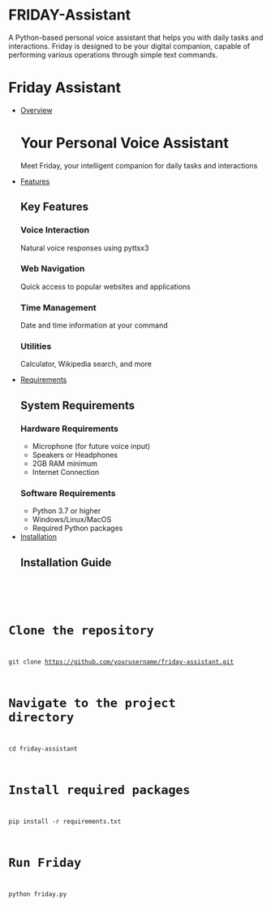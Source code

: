 # FRIDAY-Assistant
A Python-based personal voice assistant that helps you with daily tasks and interactions. Friday is designed to be your digital companion, capable of performing various operations through simple text commands.

<h1>Friday Assistant</h1>
<ul>
<li><a href="#overview">Overview</a></li>
<div class="container">
    <h1>Your Personal Voice Assistant</h1>
    <p>Meet Friday, your intelligent companion for daily tasks and interactions</p>
</div>
<li><a href="#features">Features</a></li>
<div class="container">
<h2>Key Features</h2>
<div class="feature-grid">
<div class="feature-card">
<i class="fas fa-microphone"></i>
<h3>Voice Interaction</h3>
<p>Natural voice responses using pyttsx3</p>
</div>
<div class="feature-card">
<i class="fas fa-globe"></i>
<h3>Web Navigation</h3>
<p>Quick access to popular websites and applications</p>
</div>
<div class="feature-card">
<i class="fas fa-clock"></i>
<h3>Time Management</h3>
<p>Date and time information at your command</p>
</div>
<div class="feature-card">
<i class="fas fa-calculator"></i>
<h3>Utilities</h3>
<p>Calculator, Wikipedia search, and more</p>
</div>
</div>
</div>
<li><a href="#requirements">Requirements</a></li>
<div class="container">
<h2>System Requirements</h2>
<div class="req-container">
<div class="req-box">
<h3>Hardware Requirements</h3>
<ul>
<li>Microphone (for future voice input)</li>
<li>Speakers or Headphones</li>
<li>2GB RAM minimum</li>
<li>Internet Connection</li>
</ul>
</div>
<div class="req-box">
<h3>Software Requirements</h3>
<ul>
<li>Python 3.7 or higher</li>
<li>Windows/Linux/MacOS</li>
<li>Required Python packages</li>
</ul>
</div>
</div>
</div>
<li><a href="#installation">Installation</a></li>
<div class="container">
<h2>Installation Guide</h2>
<div class="install-steps">
<pre><code>
</ul>

# Clone the repository
git clone https://github.com/yourusername/friday-assistant.git

# Navigate to the project directory
cd friday-assistant

# Install required packages
pip install -r requirements.txt

# Run Friday
python friday.py
